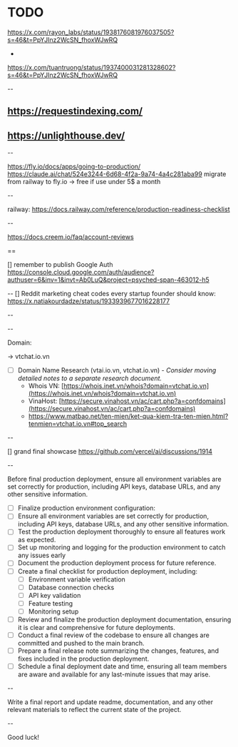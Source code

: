 # TODO

https://x.com/rayon_labs/status/1938176081976037505?s=46&t=PpYJInz2WcSN_fhoxWJwRQ

-
https://x.com/tuantruong/status/1937400031281328602?s=46&t=PpYJInz2WcSN_fhoxWJwRQ

--

## https://requestindexing.com/

## https://unlighthouse.dev/

--

https://fly.io/docs/apps/going-to-production/
https://claude.ai/chat/524e3244-6d68-4f2a-9a74-4a4c281aba99
migrate from railway to fly.io
-> free if use under 5$ a month

--

railway: https://docs.railway.com/reference/production-readiness-checklist

--

<https://docs.creem.io/faq/account-reviews>

==

[]
remember to publish Google Auth
<https://console.cloud.google.com/auth/audience?authuser=6&inv=1&invt=Ab0LuQ&project=psyched-span-463012-h5>

--
[] Reddit marketing cheat codes every startup founder should know: <https://x.natiakourdadze/status/1933939677016228177>

--

--

Domain:

-> vtchat.io.vn

- [ ] Domain Name Research (vtai.io.vn, vtchat.io.vn) - _Consider moving detailed notes to a separate research document._
    - Whois VN: [https://whois.inet.vn/whois?domain=vtchat.io.vn](https://whois.inet.vn/whois?domain=vtchat.io.vn)
    - VinaHost: [https://secure.vinahost.vn/ac/cart.php?a=confdomains](https://secure.vinahost.vn/ac/cart.php?a=confdomains)
    - <https://www.matbao.net/ten-mien/ket-qua-kiem-tra-ten-mien.html?tenmien=vtchat.io.vn#top_search>

--

[] grand final showcase <https://github.com/vercel/ai/discussions/1914>

--

Before final production deployment, ensure all environment variables are set correctly for production, including API keys, database URLs, and any other sensitive information.

- [ ] Finalize production environment configuration:
- [ ] Ensure all environment variables are set correctly for production, including API keys, database URLs, and any other sensitive information.
- [ ] Test the production deployment thoroughly to ensure all features work as expected.
- [ ] Set up monitoring and logging for the production environment to catch any issues early
- [ ] Document the production deployment process for future reference.
- [ ] Create a final checklist for production deployment, including:
    - [ ] Environment variable verification
    - [ ] Database connection checks
    - [ ] API key validation
    - [ ] Feature testing
    - [ ] Monitoring setup
- [ ] Review and finalize the production deployment documentation, ensuring it is clear and comprehensive for future deployments.
- [ ] Conduct a final review of the codebase to ensure all changes are committed and pushed to the main branch.
- [ ] Prepare a final release note summarizing the changes, features, and fixes included in the production deployment.
- [ ] Schedule a final deployment date and time, ensuring all team members are aware and available for any last-minute issues that may arise.

--

Write a final report and update readme, documentation, and any other relevant materials to reflect the current state of the project.

--

Good luck!
